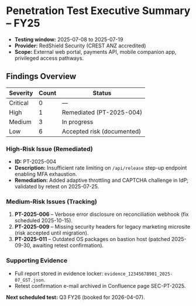 # Penetration Test Executive Summary – FY25

- **Testing window:** 2025-07-08 to 2025-07-19
- **Provider:** RedShield Security (CREST ANZ accredited)
- **Scope:** External web portal, payments API, mobile companion app, privileged access pathways.

## Findings Overview
| Severity | Count | Status |
|----------|-------|--------|
| Critical | 0 | — |
| High | 1 | Remediated (PT-2025-004) |
| Medium | 3 | In progress |
| Low | 6 | Accepted risk (documented) |

### High-Risk Issue (Remediated)
- **ID:** PT-2025-004
- **Description:** Insufficient rate limiting on `/api/release` step-up endpoint enabling MFA exhaustion.
- **Remediation:** Added adaptive throttling and CAPTCHA challenge in IdP; validated by retest on 2025-07-25.

### Medium-Risk Issues (Tracking)
1. **PT-2025-006** – Verbose error disclosure on reconciliation webhook (fix scheduled 2025-10-15).
2. **PT-2025-009** – Missing security headers for legacy marketing microsite (risk accepted until migration).
3. **PT-2025-011** – Outdated OS packages on bastion host (patched 2025-09-30, awaiting retest confirmation).

### Supporting Evidence
- Full report stored in evidence locker: `evidence_12345678901_2025-07_GST.json`.
- Retest confirmation e-mail archived in Confluence page SEC-PT-2025.

**Next scheduled test:** Q3 FY26 (booked for 2026-04-07).
